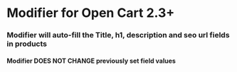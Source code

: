 # Modifier for Open Cart 2.3+
### Modifier will auto-fill the Title, h1, description and seo url fields in products
#### Modifier DOES NOT CHANGE previously set field values 
